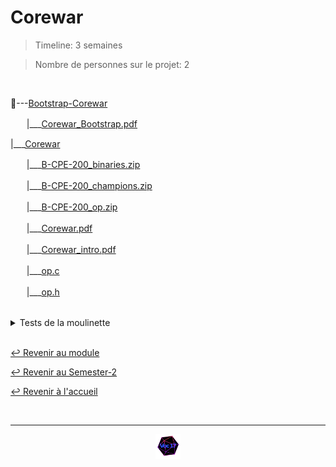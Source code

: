 # Corewar

> Timeline: 3 semaines

> Nombre de personnes sur le projet: 2

<br>

📂---[Bootstrap-Corewar](https://github.com/Studio-17/Epitech-Subjects/tree/main/Semester-2/B-CPE-200/Corewar/Bootstrap-Corewar)

ㅤㅤ|\_\_\_[Corewar_Bootstrap.pdf](https://github.com/Studio-17/Epitech-Subjects/blob/main/Semester-2/B-CPE-200/Corewar/Bootstrap-Corewar/Corewar_Bootstrap.pdf)

|\_\_\_[Corewar](https://github.com/Studio-17/Epitech-Subjects/tree/main/Semester-2/B-CPE-200/Corewar/Corewar)

ㅤㅤ|\_\_\_[B-CPE-200_binaries.zip](https://github.com/Studio-17/Epitech-Subjects/blob/main/Semester-2/B-CPE-200/Corewar/Corewar/B-CPE-200_binaries.zip)

ㅤㅤ|\_\_\_[B-CPE-200_champions.zip](https://github.com/Studio-17/Epitech-Subjects/blob/main/Semester-2/B-CPE-200/Corewar/Corewar/B-CPE-200_champions.zip)

ㅤㅤ|\_\_\_[B-CPE-200_op.zip](https://github.com/Studio-17/Epitech-Subjects/blob/main/Semester-2/B-CPE-200/Corewar/Corewar/B-CPE-200_op.zip)

ㅤㅤ|\_\_\_[Corewar.pdf](https://github.com/Studio-17/Epitech-Subjects/blob/main/Semester-2/B-CPE-200/Corewar/Corewar/Corewar.pdf)

ㅤㅤ|\_\_\_[Corewar_intro.pdf](https://github.com/Studio-17/Epitech-Subjects/blob/main/Semester-2/B-CPE-200/Corewar/Corewar/Corewar_intro.pdf)

ㅤㅤ|\_\_\_[op.c](https://github.com/Studio-17/Epitech-Subjects/blob/main/Semester-2/B-CPE-200/Corewar/Corewar/op.c)

ㅤㅤ|\_\_\_[op.h](https://github.com/Studio-17/Epitech-Subjects/blob/main/Semester-2/B-CPE-200/Corewar/Corewar/op.h)


<br>


<details>
<summary> Tests de la moulinette </summary>
<table align="center">
    <thead>
        <tr>
            <td colspan="3" align="center"><strong>MOULINETTE</strong></td>
        </tr>
        <tr>
            <th>SOMMAIRE</th>
            <th>NB DE TESTS</th>
            <th>DETAILS</th>
        </tr>
    </thead>
    <tbody>
        <tr>
            <td rowspan="1">Check binary</td>
            <td rowspan="1" style="text-align: center;">1</td>
            <td>corewar</td>
        </tr>
	</tbody>
</table>
</details>

<br>

[↩️ Revenir au module](https://github.com/Studio-17/Epitech-Subjects/blob/main/Semester-2/B-CPE-200)

[↩️ Revenir au Semester-2](https://github.com/Studio-17/Epitech-Subjects/blob/main/Semester-2)

[↩️ Revenir à l'accueil](https://github.com/Studio-17/Epitech-Subjects)

<br>

---

<div align="center">

<a href="https://github.com/Studio-17" target="_blank"><img src="../../../assets/voc17.gif" width="40"></a>

</div>